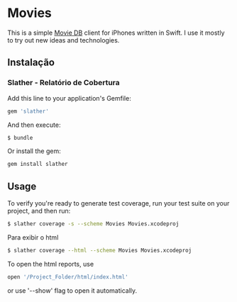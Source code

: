 # Movies
This is a simple [Movie DB](https://www.themoviedb.org) client for iPhones written in Swift.
I use it mostly to try out new ideas and technologies.


## Instalação


### Slather - Relatório de Cobertura

Add this line to your application's Gemfile:

```ruby
gem 'slather'
```

And then execute:

```sh
$ bundle
```

Or install the gem:

```sh
gem install slather
```

## Usage

To verify you're ready to generate test coverage, run your test suite on your project, and then run:

```sh
$ slather coverage -s --scheme Movies Movies.xcodeproj
```

Para exibir o html

```sh
$ slather coverage --html --scheme Movies Movies.xcodeproj
```

To open the html reports, use


```sh
open '/Project_Folder/html/index.html'
```


or use '--show' flag to open it automatically.
